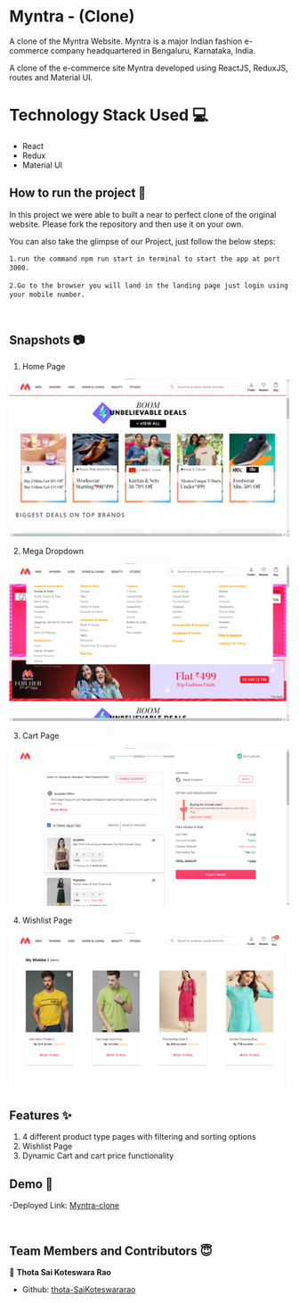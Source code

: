 # Myntra - (Clone)

<p>A clone of the Myntra Website. Myntra is a major Indian fashion e-commerce company headquartered in Bengaluru, Karnataka, India. </p>
  
  <p>A clone of the e-commerce site Myntra developed using ReactJS, ReduxJS, routes and Material UI. </p>
  
  # Technology Stack Used 💻
- React
- Redux
- Material UI

## How to run the project 📑

In this project we were able to built a near to perfect clone of the original website. Please fork the repository and then use it on your own.

You can also take the glimpse of our Project, just follow the below steps:

    1.run the command npm run start in terminal to start the app at port 3000.

    2.Go to the browser you will land in the landing page just login using your mobile number.

<br>

## Snapshots 📷

1. Home Page

![Header](https://github.com/rawat2511/images/blob/master/myntraHome.png?raw=true)

2. Mega Dropdown

![Header](https://github.com/rawat2511/images/blob/master/myntraMegaDropdown.png?raw=true)

3. Cart Page

![Header](https://github.com/rawat2511/images/blob/master/myntraPayment.png?raw=true)

4. Wishlist Page

![Header](https://github.com/rawat2511/images/blob/master/myntraWishlist.png?raw=true)

## Features ✨

1. 4 different product type pages with filtering and sorting options
2. Wishlist Page
3. Dynamic Cart and cart price functionality
   <br/>

## Demo 🎥

-Deployed Link: [Myntra-clone](https://myntra-clone-gilt.vercel.app/)

<br/>

## Team Members and Contributors 😇

👤 **Thota Sai Koteswara Rao**

- Github: [thota-SaiKoteswararao](https://github.com/thota-SaiKoteswararao)

